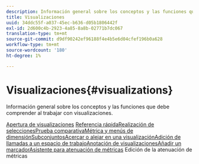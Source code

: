 ```yaml
---
description: Información general sobre los conceptos y las funciones que debe comprender al trabajar con visualizaciones.
title: Visualizaciones
uuid: 34ddc55f-a037-45ec-b636-d05b1806442f
exl-id: 2d600c4b-2923-4a85-8a8b-02771b7dc067
translation-type: tm+mt
source-git-commit: d9df90242ef96188f4e4b5e6d04cfef196b0a628
workflow-type: tm+mt
source-wordcount: '180'
ht-degree: 1%

---
```


# Visualizaciones{#visualizations}

Información general sobre los conceptos y las funciones que debe comprender al trabajar con visualizaciones.

[Apertura de ](https://docs.adobe.com/content/help/en/data-workbench/using/client/visualizations/c-open-vis.html)
[visualizaciones](https://docs.adobe.com/content/help/en/data-workbench/using/client/visualizations/c-qk-ref.html)
[Referencia rápidaRealización de ](https://docs.adobe.com/content/help/en/data-workbench/using/client/visualizations/make-selections/c-sel-vis.html)
[](https://docs.adobe.com/content/help/en/data-workbench/using/client/visualizations/c-ustd-benchmks.html)
[seleccionesPrueba comparativaMétrica y ](https://docs.adobe.com/content/help/en/data-workbench/using/client/visualizations/c-met-dim-menus.html)
[](https://docs.adobe.com/content/help/en/data-workbench/using/client/visualizations/subsets/c-wk-subsets.html)
[menús de dimensiónSubconjuntosAcercar o alejar en una ](https://docs.adobe.com/content/help/en/data-workbench/using/client/visualizations/c-zoom-vis.html)
[visualizaciónAdición de llamadas a un ](https://docs.adobe.com/content/help/en/data-workbench/using/client/visualizations/c-call-wkspc.html)
[espacio de trabajoAnotación de ](https://docs.adobe.com/content/help/en/data-workbench/using/client/visualizations/c-present-layer.html)
[visualizacionesAñadir un ](https://docs.adobe.com/content/help/en/data-workbench/using/client/visualizations/c-bookmark-about.html)
[marcadorAsistente para atenuación de métricas](https://docs.adobe.com/content/help/en/data-workbench/using/client/visualizations/dwb-create-metricdim.html)
Edición de la atenuación de métricas
